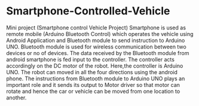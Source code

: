 # Smartphone-Controlled-Vehicle
Mini project (Smartphone control Vehicle Project)
Smartphone is used as remote mobile (Arduino Bluetooth Control) which operates the vehicle using Android Application and Bluetooth module to send instruction to Arduino UNO. Bluetooth module is used for wireless communication between two devices or no of devices. The data received by the Bluetooth module from android smartphone is fed input to the controller. The controller acts accordingly on the DC motor of the robot. Here,the controller is Arduino UNO. The robot can  moved in all the four directions using the android phone. The instructions from Bluetooth module to Arduino UNO plays an important role and it sends its output to Motor driver so that motor can rotate and hence the car or vehicle can be moved from one location to another.
